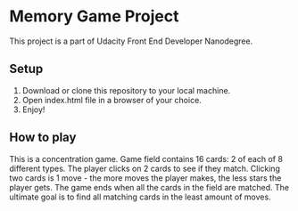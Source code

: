 # Memory Game Project

This project is a part of Udacity Front End Developer Nanodegree.

## Setup

1. Download or clone this repository to your local machine.
2. Open index.html file in a browser of your choice.
3. Enjoy!

## How to play

This is a concentration game. Game field contains 16 cards: 2 of each of 8 different types. The player clicks on 2 cards to see if they match. Clicking two cards is 1 move - the more moves the player makes, the less stars the player gets. The game ends when all the cards in the field are matched. The ultimate goal is to find all matching cards in the least amount of moves.
